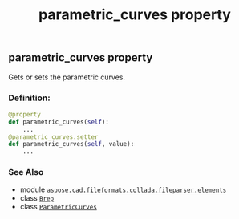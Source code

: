 ﻿---
title: parametric_curves property
second_title: Aspose.CAD for Python via .NET API References
description: 
type: docs
weight: 70
url: /python-net/aspose.cad.fileformats.collada.fileparser.elements/brep/parametric_curves/
is_root: false
---

## parametric_curves property


Gets or sets the parametric curves.
### Definition:
```python
@property
def parametric_curves(self):
    ...
@parametric_curves.setter
def parametric_curves(self, value):
    ...
```

### See Also
* module [`aspose.cad.fileformats.collada.fileparser.elements`](../../)
* class [`Brep`](/cad/python-net/aspose.cad.fileformats.collada.fileparser.elements/brep)
* class [`ParametricCurves`](/cad/python-net/aspose.cad.fileformats.collada.fileparser.elements/parametriccurves)
